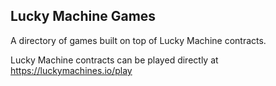 ## Lucky Machine Games

A directory of games built on top of Lucky Machine contracts.

Lucky Machine contracts can be played directly at https://luckymachines.io/play
